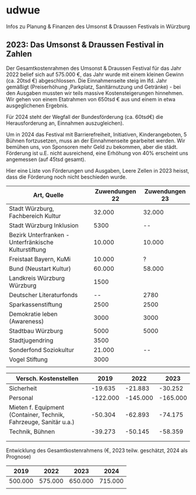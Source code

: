 # udwue
Infos zu Planung &amp; Finanzen des Umsonst &amp; Draussen Festivals in Würzburg

## 2023: Das Umsonst & Draussen Festival in Zahlen

Der Gesamtkostenrahmen des Umsonst & Draussen Festival für das Jahr 2022 belief sich auf 575.000 €, das Jahr wurde mit einem kleinen Gewinn (ca. 20tsd €) abgeschlossen. Die Einnahmenseite steig im lfd. Jahr gemäßigt (Preiserhöhung ,Parkplatz, Sanitärnutzung und Getränke) -  bei den Ausgaben mussten wir teils massive Kostensteigerungen hinnehmen. Wir gehen von einem Etatrahmen von 650tsd € aus und einem in etwa ausgeglichenen Ergebnis.

Für 2024 steht der Wegfall der Bundesförderung (ca. 60tsd€) die Herausforderung an, Einnahmen auszugleichen).

Um in 2024 das Festival mit Barrierefreiheit, Initiativen, Kinderangeboten, 5 Bühnen fortzusetzen, muss an der Einnahmenseite gearbeitet werden. Wir bemühen uns, von Sponsoren mehr Geld zu bekommen, aber die städt. Förderung ist u.E. nicht ausreichend, eine Erhöhung von 40% erscheint uns angemessen (auf 45tsd gesamt).

Hier eine Liste von Förderungen und Ausgaben, Leere Zellen in 2023 heisst, dass die Förderung noch nicht beschieden wurde.

| Art, Quelle | Zuwendungen 22 | Zuwendungen 23 |
|-------------|----------------|----------------|
| Stadt Würzburg, Fachbereich Kultur | 32\.000 | 32\.000 |
| Stadt Würzburg Inklusion | 5300 | \-- |
| Bezirk Unterfranken - Unterfränkische Kulturstiftung | 10\.000 | 10\.000 |
| Freistaat Bayern, KuMi | 10\.000 | ? |
| Bund (Neustart Kultur) | 60\.000 | 58\.000 |
| Landkreis Würzburg Würzburg | 1500 |  |
| Deutscher Literaturfonds | \-- | 2780 |
| Sparkassenstiftung | 2500 | 2500 |
| Demokratie leben (Awareness) | 3000 | 3000 |
| Stadtbau Würzburg | 5000 | 5000 |
| Stadtjugendring | 3500 |  |
| Sonderfond Soziokultur | 21\.000 | \-- |
| Vogel Stiftung | 3000 |  |
|  |  |  |

| Versch. Kostenstellen | 2019 | 2022 | 2023 |
|-----------------------|------|------|------|
| Sicherheit | \-19.635 | \-21.883 | \-30.252 |
| Personal | \-122.000 | \-145.000 | \-165.000 |
| Mieten f. Equipment (Container, Technik, Fahrzeuge, Sanitär u.a.) | \-50.304 | \-62.893 | \-74.175 |
| Technik, Bühnen | \-39.273 | \-50.145 | \-58.359 |
|  |  |  |  |
|  |  |  |  |

Entwicklung des Gesamtkostenrahmens (€, 2023 teilw. geschätzt, 2024 als Prognose)

| 2019 | 2022 | 2023 | 2024 |
|------|------|------|------|
| 500\.000 | 575\.000 | 650\.000 | 715\.000 |
|  |  |  |  |

